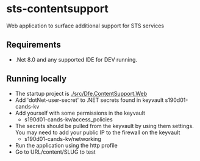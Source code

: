 # sts-contentsupport

Web application to surface additional support for STS services

## Requirements

- .Net 8.0 and any supported IDE for DEV running.


## Running locally

- The startup project is [./src/Dfe.ContentSupport.Web](./src/Dfe.ContentSupport.Web)
- Add 'dotNet-user-secret' to .NET secrets found in keyvault s190d01-cands-kv
- Add yourself with some permissions in the keyvault
  - s190d01-cands-kv/access_policies
- The secrets should be pulled from the keyvault by using them settings. You may need to add your public IP to the firewall on the keyvault
  - s190d01-cands-kv/networking
- Run the application using the http profile
- Go to URL/content/SLUG to test